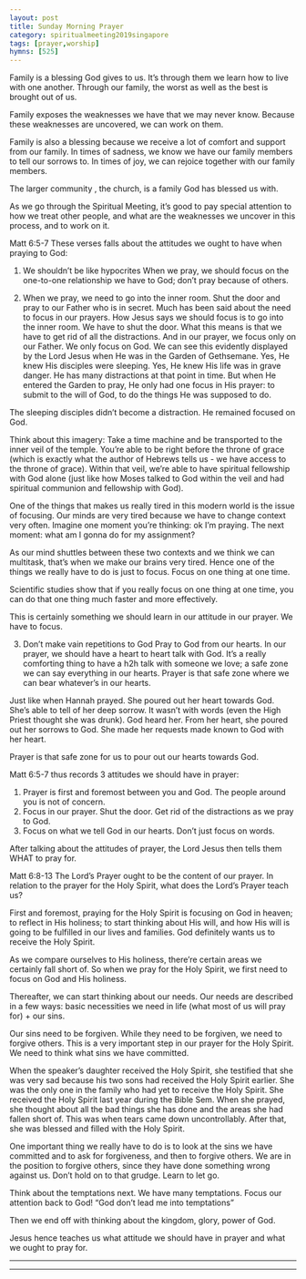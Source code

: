 ```yaml
---
layout: post
title: Sunday Morning Prayer 
category: spiritualmeeting2019singapore
tags: [prayer,worship]
hymns: [525]
---
```

Family is a blessing God gives to us. It’s through them we learn how to live with one another. Through our family, the worst as well as the best is brought out of us. 

Family exposes the weaknesses we have that we may never know. Because these weaknesses are uncovered, we can work on them. 

Family is also a blessing because we receive a lot of comfort and support from our family. In times of sadness, we know we have our family members to tell our sorrows to. In times of joy, we can rejoice together with our family members. 

The larger community , the church, is a family God has blessed us with. 

As we go through the Spiritual Meeting, it’s good to pay special attention to how we treat other people, and what are the weaknesses we uncover in this process, and to work on it. 

Matt 6:5-7
These verses falls about the attitudes we ought to have when praying to God:
1. We shouldn’t be like hypocrites 
When we pray, we should focus on the one-to-one relationship we have to God; don’t pray because of others.

2. When we pray, we need to go into the inner room. Shut the door and pray to our Father who is in secret.
Much has been said about the need to focus in our prayers. How Jesus says we should focus is to go into the inner room. We have to shut the door. What this means is that we have to get rid of all the distractions. And in our prayer, we focus only on our Father. We only focus on God. We can see this evidently displayed by the Lord Jesus when He was in the Garden of Gethsemane. Yes, He knew His disciples were sleeping. Yes, He knew His life was in grave danger. He has many distractions at that point in time. But when He entered the Garden to pray, He only had one focus in His prayer: to submit to the will of God, to do the things He was supposed to do. 

The sleeping disciples didn’t become a distraction. He remained focused on God. 

Think about this imagery:
Take a time machine and be transported to the inner veil of the temple. You’re able to be right before the throne of grace (which is exactly what the author of Hebrews tells us - we have access to the throne of grace). Within that veil, we’re able to have spiritual fellowship with God alone (just like how Moses talked to God within the veil and had spiritual communion and fellowship with God). 

One of the things that makes us really tired in this modern world is the issue of focusing. Our minds are very tired because we have to change context very often. Imagine one moment you’re thinking: ok I’m praying. The next moment: what am I gonna do for my assignment?

As our mind shuttles between these two contexts and we think we can multitask, that’s when we make our brains very tired. Hence one of the things we really have to do is just to focus. Focus on one thing at one time. 

Scientific studies show that if you really focus on one thing at one time, you can do that one thing much faster and more effectively. 

This is certainly something we should learn in our attitude in our prayer. We have to focus. 

3. Don’t make vain repetitions to God 
Pray to God from our hearts. In our prayer, we should have a heart to heart talk with God. It’s a really comforting thing to have a h2h talk with someone we love; a safe zone we can say everything in our hearts. Prayer is that safe zone where we can bear whatever’s in our hearts. 

Just like when Hannah prayed. She poured out her heart towards God. She’s able to tell of her deep sorrow. It wasn’t with words (even the High Priest thought she was drunk). God heard her. From her heart, she poured out her sorrows to God. She made her requests made known to God with her heart. 

Prayer is that safe zone for us to pour out our hearts towards God. 

Matt 6:5-7 thus records 3 attitudes we should have in prayer:
1. Prayer is first and foremost between you and God. The people around you is not of concern. 
2. Focus in our prayer. Shut the door. Get rid of the distractions as we pray to God. 
3. Focus on what we tell God in our hearts. Don’t just focus on words. 

After talking about the attitudes of prayer, the Lord Jesus then tells them WHAT to pray for.

Matt 6:8-13
The Lord’s Prayer ought to be the content of our prayer. In relation to the prayer for the Holy Spirit, what does the Lord’s Prayer teach us?

First and foremost, praying for the Holy Spirit is focusing on God in heaven; to reflect in His holiness; to start thinking about His will, and how His will is going to be fulfilled in our lives and families. God definitely wants us to receive the Holy Spirit. 

As we compare ourselves to His holiness, there’re certain areas we certainly fall short of. So when we pray for the Holy Spirit, we first need to focus on God and His holiness. 

Thereafter, we can start thinking about our needs. Our needs are described in a few ways: basic necessities we need in life (what most of us will pray for) + our sins. 

Our sins need to be forgiven. While they need to be forgiven, we need to forgive others. This is a very important step in our prayer for the Holy Spirit. We need to think what sins we have committed. 

When the speaker’s daughter received the Holy Spirit, she testified that she was very sad because his two sons had received the Holy Spirit earlier. She was the only one in the family who had yet to receive the Holy Spirit. She received the Holy Spirit last year during the Bible Sem. When she prayed, she thought about all the bad things she has done and the areas she had fallen short of. This was when tears came down uncontrollably. After that, she was blessed and filled with the Holy Spirit. 

One important thing we really have to do is to look at the sins we have committed and to ask for forgiveness, and then to forgive others. We are in the position to forgive others, since they have done something wrong against us. Don’t hold on to that grudge. Learn to let go. 

Think about the temptations next. We have many temptations. Focus our attention back to God! “God don’t lead me into temptations” 

Then we end off with thinking about the kingdom, glory, power of God. 

Jesus hence teaches us what attitude we should have in prayer and what we ought to pray for.



----
****
